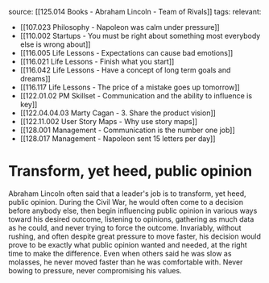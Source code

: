 source: [[125.014 Books - Abraham Lincoln - Team of Rivals]]
tags:
relevant:
- [[107.023 Philosophy - Napoleon was calm under pressure]]
- [[110.002 Startups - You must be right about something most everybody else is wrong about]]
- [[116.005 Life Lessons - Expectations can cause bad emotions]]
- [[116.021 Life Lessons - Finish what you start]]
- [[116.042 Life Lessons - Have a concept of long term goals and dreams]]
- [[116.117 Life Lessons - The price of a mistake goes up tomorrow]]
- [[122.01.02 PM Skillset - Communication and the ability to influence is key]]
- [[122.04.04.03 Marty Cagan - 3. Share the product vision]]
- [[122.11.002 User Story Maps - Why use story maps]]
- [[128.001 Management - Communication is the number one job]]
- [[128.017 Management - Napoleon sent 15 letters per day]]

# Transform, yet heed, public opinion

Abraham Lincoln often said that a leader's job is to transform, yet heed, public opinion. During the Civil War, he would often come to a decision before anybody else, then begin influencing public opinion in various ways toward his desired outcome, listening to opinions, gathering as much data as he could, and never trying to force the outcome. Invariably, without rushing, and often despite great pressure to move faster, his decision would prove to be exactly what public opinion wanted and needed, at the right time to make the difference. Even when others said he was slow as molasses, he never moved faster than he was comfortable with. Never bowing to pressure, never compromising his values.